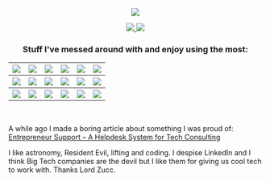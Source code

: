 <p align="center">
  <a
    href="https://gustavomaximo.dev"
    target="_blank"
    alt="https://gustavomaximo.dev"
  >
    <img
      src="https://img.shields.io/badge/-gustavomaximo.dev-black?style=for-the-badge"
    />
  </a>
</p>

<p align="center">
  <a
    href="https://stackoverflow.com/users/10088643/gustavo-maximo?tab=topactivity"
    target="_blank"
    alt="StackOverflow Profile"
  >
    <img
      src="https://img.shields.io/badge/-StackOverflow%20Profile-black?logo=stackoverflow&logoColor=F58025"
    />
  </a>
  <a
    href="https://www.codewars.com/users/GoldenMaximo/completed"
    target="_blank"
    alt="CodeWars Profile"
  >
    <img
      src="https://img.shields.io/badge/-CodeWars%20Profile-black?logo=CodeWars&logoColor=AD2C27"
    />
  </a>
</p>

<h3 align="center">Stuff I've messed around with and enjoy using the most:</h3>

<table align="center">
  <tr>
    <th>
      <a href="https://www.typescriptlang.org/" alt="TypeScript">
        <img
          src="https://img.shields.io/badge/-TypeScript-black?logo=typescript"
        />
      </a>
    </th>
    <th>
      <a href="https://reactjs.org/" alt="React">
        <img
          src="https://img.shields.io/badge/-React%20w/%20Hooks-black?logo=react"
        />
      </a>
    </th>
    <th>
      <a href="https://nextjs.org/" alt="Next.js">
        <img
          src="https://img.shields.io/badge/-Next.js-black?logo=Next.js&logoColor=#ffffff"
        />
      </a>
    </th>
    <th>
      <a href="https://redux-toolkit.js.org/" alt="Redux Toolkit">
        <img
          src="https://img.shields.io/badge/-Redux%20Toolkit-black?logo=redux&logoColor=764ABC"
        />
      </a>
    </th>
    <th>
      <a href="https://redux-toolkit.js.org/rtk-query/overview" alt="RTK Query">
        <img
          src="https://img.shields.io/badge/-RTK%20Query-black?logo=redux&logoColor=764ABC"
        />
      </a>
    </th>
    <th>
      <a href="https://styled-components.com/" alt="Styled-Components">
        <img
          src="https://img.shields.io/badge/-Styled&#8722;Components-black?logo=styledcomponents"
        />
      </a>
    </th>
  </tr>
  <tr>
    <th>
      <a href="https://jestjs.io/" alt="Jest">
        <img
          src="https://img.shields.io/badge/-Jest-black?logo=Jest&logoColor=C21325"
        />
      </a>
    </th>
    <th>
      <a href="https://enzymejs.github.io/enzyme/" alt="Enzyme">
        <img
          src="https://img.shields.io/badge/-Enzyme-black?logo=airbnb&logoColor=FF5A5F"
        />
      </a>
    </th>
    <th>
      <a href="https://www.chaijs.com/" alt="Chai">
        <img
          src="https://img.shields.io/badge/-Chai-black?logo=Chai&logoColor=A30701"
        />
      </a>
    </th>
    <th>
      <a href="https://nodejs.org/en/" alt="Node.js">
        <img src="https://img.shields.io/badge/-Node.js-black?logo=node.js" />
      </a>
    </th>
    <th>
      <a href="https://expressjs.com/" alt="Express.js">
        <img
          src="https://img.shields.io/badge/-Express.js-black?logo=express"
        />
      </a>
    </th>
    <th>
      <a href="https://socket.io/" alt="Socket.IO">
        <img
          src="https://img.shields.io/badge/-Socket.IO-black?logo=socket.io"
        />
      </a>
    </th>
  </tr>
  <tr>
    <th>
      <a href="https://www.mongodb.com/" alt="MongoDB">
        <img
          src="https://img.shields.io/badge/-MongoDB-black?logo=MongoDB&logoColor=47A248"
        />
      </a>
    </th>
    <th>
      <a href="https://www.jenkins.io/" alt="Jenkins">
        <img
          src="https://img.shields.io/badge/-Jenkins-black?logo=Jenkins&logoColor=D24939"
        />
      </a>
    </th>
    <th>
      <a href="https://snyk.io/" alt="Snyk">
        <img
          src="https://img.shields.io/badge/-Snyk-black?logo=Snyk&logoColor=4C4A73"
        />
      </a>
    </th>
    <th>
      <a href="https://graphql.org/" alt="GraphQL">
        <img
          src="https://img.shields.io/badge/-GraphQL-black?logo=GraphQL&logoColor=E10098"
        />
      </a>
    </th>
    <th>
      <a href="https://www.apollographql.com/" alt="Apollo GraphQL">
        <img
          src="https://img.shields.io/badge/-Apollo GraphQL-black?logo=Apollo GraphQL&logoColor=311C87"
        />
      </a>
    </th>
    <th>
      <a href="https://wordpress.org/" alt="WordPress">
        <img
          src="https://img.shields.io/badge/-WordPress-black?logo=WordPress&logoColor=21759B"
        />
      </a>
    </th>
  </tr>
</table>

<br />
<p>
  A while ago I made a boring article about something I was proud of:
  <a
    href="https://materializadora.es/2021/10/21/entrepreneur-support-a-helpdesk-system-for-tech-consulting/"
    >Entrepreneur Support – A Helpdesk System for Tech Consulting</a
  >
</p>
<p>
  I like astronomy, Resident Evil, lifting and coding. I despise LinkedIn and I
  think Big Tech companies are the devil but I like them for giving us cool tech
  to work with. Thanks Lord Zucc.
</p>
